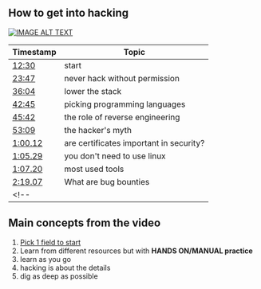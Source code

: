 ## How to get into hacking

[![IMAGE ALT TEXT](http://img.youtube.com/vi/9I5RAWGWj7I/0.jpg)](https://youtu.be/9I5RAWGWj7I?t=748 "How to get into hacking")

| Timestamp | Topic |
| --------------- | ----- |
| [12:30](https://youtu.be/9I5RAWGWj7I?t=750) | start |
| [23:47](https://youtu.be/9I5RAWGWj7I?t=) | never hack without permission |
| [36:04](https://youtu.be/9I5RAWGWj7I?t=2164) | lower the stack |
| [42:45](https://youtu.be/9I5RAWGWj7I?t=2565) | picking programming languages |
| [45:42](https://youtu.be/9I5RAWGWj7I?t=2742) | the role of reverse engineering |
| [53:09](https://youtu.be/9I5RAWGWj7I?t=3189) | the hacker's myth |
| [1:00.12](https://youtu.be/9I5RAWGWj7I?t=3612) | are certificates important in security? |
| [1:05.29](https://youtu.be/9I5RAWGWj7I?t=3929) | you don't need to use linux |
| [1:07.20](https://youtu.be/9I5RAWGWj7I?t=4040) | most used tools |
| [2:19.07](https://youtu.be/9I5RAWGWj7I?t=8347) | What are bug bounties |
<!-- | [](https://youtu.be/9I5RAWGWj7I?t=) |  | -->

## Main concepts from the video
1. [Pick 1 field to start](pages/fields.md)
2. Learn from different resources but with **HANDS ON/MANUAL practice**
3. learn as you go
4. hacking is about the details
5. dig as deep as possible

